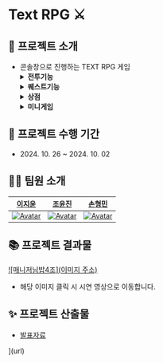 # Text RPG ⚔️

## 📌 프로젝트 소개

- 콘솔창으로 진행하는 TEXT RPG 게임
  <details>
  <summary><b>전투기능</b></summary>
  <div markdown="1">
    <ul>
       <li>던전입장</li>
      <img src="./docs/전투기능/던전입장.gif" width=70%>
      <li>일반 공격기</li>
      <img src="./docs/전투기능/공격기.gif" width=70%>
      <li>스킬</li>
      <img src="./docs/전투기능/광역스킬.gif" width=70%>
      <li>포션사용</li>
      <img src="./docs/전투기능/포션.gif" width=70%>
      <li>도망치기</li>
      <img src="./docs/전투기능/도망.gif" width=70%>
      <li>승리/패배</li>
      <img src="./docs/전투기능/승리.gif" width=70%>
    </ul>
  </div>
  </details>
  <details>
  <summary><b>퀘스트기능</b></summary>
  <div markdown="1">
    <ul>
       <li>퀘스트</li>
      <img src="./docs/퀘스트기능/퀘스트.gif" width=70%>
    </ul>
  </div>
   </details>
  <details>
   <summary><b>상점</b></summary>
    <div markdown="1">
      <ul>
         <li>던전입장</li>
        <img src="./docs/상점기능/상점.gif" width=70%>
      </ul>
    </div>
   </details>
   <details>
   <summary><b>미니게임</b></summary>
    <div markdown="1">
      <ul>
         <li>던전입장</li>
        <img src="./docs/미니게임기능/미니게임.gif" width=70%>
      </ul>
    </div>
   </details>
 
## 📅 프로젝트 수행 기간

- 2024\. 10. 26 ~ 2024. 10. 02

## 🧑‍🚀 팀원 소개

|                             [이지윤](https://github.com/LI-JiYoon)                              |                              [조윤진](https://github.com/Joyoounjin)                              |                             [손형민](https://github.com/Zzondy-Unity)                              |                                                    
| :-------------------------------------------------------------------------------------------: | :-------------------------------------------------------------------------------------------: | :----------------------------------------------------------------------------------------------: | 
| [![Avatar](https://avatars.githubusercontent.com/u/84116288?v=4)](https://github.com/LI-JiYoon) | [![Avatar](https://avatars.githubusercontent.com/u/180900470?v=4)]([https://github.com/aromadsh](https://github.com/Joyoounjin)) | [![Avatar](https://avatars.githubusercontent.com/u/182717277?v=4)]([https://github.com/Hyunjaa](https://github.com/Zzondy-Unity)) | 


## 📚 프로젝트 결과물
[![매니저님밥4조](이미지 주소)]("./TxtRPG/PPT/지윤/textrpg.mp4")
* 해당 이미지 클릭 시 시연 영상으로 이동합니다.

## ✨ 프로젝트 산출물

- [발표자료]("./TxtRPG/PPT/한끼줍쇼v3.pptx")


](url)
